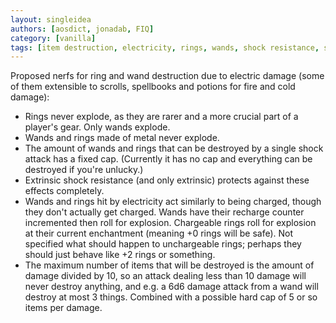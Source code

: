 ```yaml
---
layout: singleidea
authors: [aosdict, jonadab, FIQ]
category: [vanilla]
tags: [item destruction, electricity, rings, wands, shock resistance, superior extrinsics principle]
---
```

Proposed nerfs for ring and wand destruction due to electric damage (some of them extensible to scrolls, spellbooks and potions for fire and cold damage):
* Rings never explode, as they are rarer and a more crucial part of a player's gear. Only wands explode.
* Wands and rings made of metal never explode.
* The amount of wands and rings that can be destroyed by a single shock attack has a fixed cap. (Currently it has no cap and everything can be destroyed if you're unlucky.)
* Extrinsic shock resistance (and only extrinsic) protects against these effects completely.
* Wands and rings hit by electricity act similarly to being charged, though they don't actually get charged. Wands have their recharge counter incremented then roll for explosion. Chargeable rings roll for explosion at their current enchantment (meaning +0 rings will be safe). Not specified what should happen to unchargeable rings; perhaps they should just behave like +2 rings or something.
* The maximum number of items that will be destroyed is the amount of damage divided by 10, so an attack dealing less than 10 damage will never destroy anything, and e.g. a 6d6 damage attack from a wand will destroy at most 3 things. Combined with a possible hard cap of 5 or so items per damage.
